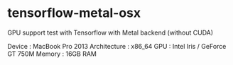 # tensorflow-metal-osx
GPU support test with Tensorflow with Metal backend (without CUDA)

Device : MacBook Pro 2013 
Architecture : x86_64
GPU : Intel Iris / GeForce GT 750M
Memory : 16GB RAM
